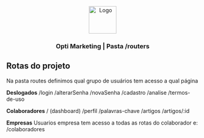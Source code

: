 
<p align="center">
  <a href="https://example.com/">
    <img src="https://dev.azure.com/tecnologiaunica/eeb30c7b-f486-43c5-a03c-31da416dae86/_apis/git/repositories/14f1cbb2-da60-4716-ae72-448e3ec0dc35/items?path=/src/assets/images/logo.png&versionDescriptor%5BversionOptions%5D=0&versionDescriptor%5BversionType%5D=0&versionDescriptor%5Bversion%5D=development&resolveLfs=true&%24format=octetStream&api-version=5.0" alt="Logo"  height=72>
  </a>
  <h3 align="center">Opti Marketing | Pasta /routers </h3>
   </p> 

## Rotas do projeto
Na pasta routes definimos qual grupo de usuários tem acesso a qual página 

 **Deslogados**
/login
/alterarSenha
/novaSenha
/cadastro
/analise
/termos-de-uso

**Colaboradores**
/ (dashboard)
/perfil
/palavras-chave
/artigos
/artigos/:id

**Empresas**
Usuarios empresa tem acesso a todas as rotas do colaborador e:
/colaboradores 
 
